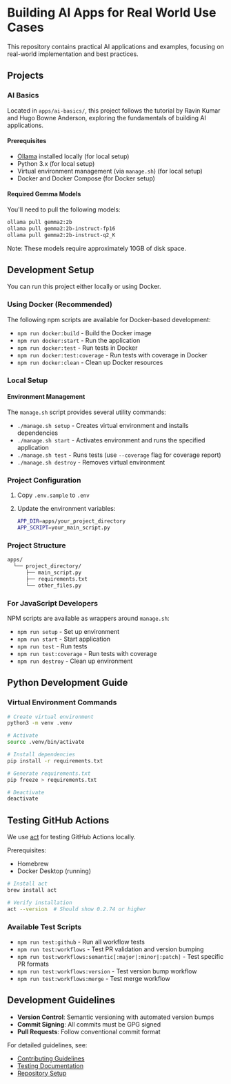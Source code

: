 # Building AI Apps for Real World Use Cases

This repository contains practical AI applications and examples, focusing on real-world implementation and best practices.

## Projects

### AI Basics

Located in `apps/ai-basics/`, this project follows the tutorial by Ravin Kumar and Hugo Bowne Anderson, exploring the fundamentals of building AI applications.

#### Prerequisites

- [Ollama](https://ollama.com/) installed locally (for local setup)
- Python 3.x (for local setup)
- Virtual environment management (via `manage.sh`) (for local setup)
- Docker and Docker Compose (for Docker setup)

#### Required Gemma Models

You'll need to pull the following models:

```bash
ollama pull gemma2:2b
ollama pull gemma2:2b-instruct-fp16
ollama pull gemma2:2b-instruct-q2_K
```

Note: These models require approximately 10GB of disk space.

## Development Setup

You can run this project either locally or using Docker.

### Using Docker (Recommended)

The following npm scripts are available for Docker-based development:

- `npm run docker:build` - Build the Docker image
- `npm run docker:start` - Run the application
- `npm run docker:test` - Run tests in Docker
- `npm run docker:test:coverage` - Run tests with coverage in Docker
- `npm run docker:clean` - Clean up Docker resources

### Local Setup

#### Environment Management

The `manage.sh` script provides several utility commands:

- `./manage.sh setup` - Creates virtual environment and installs dependencies
- `./manage.sh start` - Activates environment and runs the specified application
- `./manage.sh test` - Runs tests (use `--coverage` flag for coverage report)
- `./manage.sh destroy` - Removes virtual environment

### Project Configuration

1. Copy `.env.sample` to `.env`
2. Update the environment variables:

   ```sh
   APP_DIR=apps/your_project_directory
   APP_SCRIPT=your_main_script.py
   ```

### Project Structure

```txt
apps/
  └── project_directory/
      ├── main_script.py
      ├── requirements.txt
      └── other_files.py
```

### For JavaScript Developers

NPM scripts are available as wrappers around `manage.sh`:

- `npm run setup` - Set up environment
- `npm run start` - Start application
- `npm run test` - Run tests
- `npm run test:coverage` - Run tests with coverage
- `npm run destroy` - Clean up environment

## Python Development Guide

### Virtual Environment Commands

```sh
# Create virtual environment
python3 -m venv .venv

# Activate
source .venv/bin/activate

# Install dependencies
pip install -r requirements.txt

# Generate requirements.txt
pip freeze > requirements.txt

# Deactivate
deactivate
```

## Testing GitHub Actions

We use [act](https://github.com/nektos/act) for testing GitHub Actions locally.

Prerequisites:

- Homebrew
- Docker Desktop (running)

```sh
# Install act
brew install act

# Verify installation
act --version  # Should show 0.2.74 or higher
```

### Available Test Scripts

- `npm run test:github` - Run all workflow tests
- `npm run test:workflows` - Test PR validation and version bumping
- `npm run test:workflows:semantic[:major|:minor|:patch]` - Test specific PR formats
- `npm run test:workflows:version` - Test version bump workflow
- `npm run test:workflows:merge` - Test merge workflow

## Development Guidelines

- **Version Control**: Semantic versioning with automated version bumps
- **Commit Signing**: All commits must be GPG signed
- **Pull Requests**: Follow conventional commit format

For detailed guidelines, see:

- [Contributing Guidelines](./CONTRIBUTING.md)
- [Testing Documentation](./.github/docs/TESTING.md)
- [Repository Setup](./.github/docs/SETUP.md)
